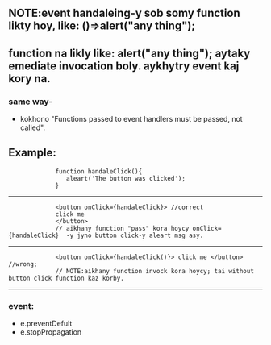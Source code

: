 ## NOTE:event handaleing-y sob somy function likty hoy, like: ()=>alert("any thing");
## function na likly like: alert("any thing"); aytaky emediate invocation boly. aykhytry event kaj kory na.
### same way-
- kokhono "Functions passed to event handlers must be passed, not called".
                
## Example: 
                 
                 function handaleClick(){
                    aleart('The button was clicked');
                 }
---                 
                 <button onClick={handaleClick}> //correct
                 click me
                 </button>
                 // aikhany function "pass" kora hoycy onClick={handaleClick}  -y jyno button click-y aleart msg asy.
---                  
                 <button onClick={handaleClick()}> click me </button> //wrong;
                 // NOTE:aikhany function invock kora hoycy; tai without button click function kaz korby.
                 
                  

---

### event:
- e.preventDefult
- e.stopPropagation
